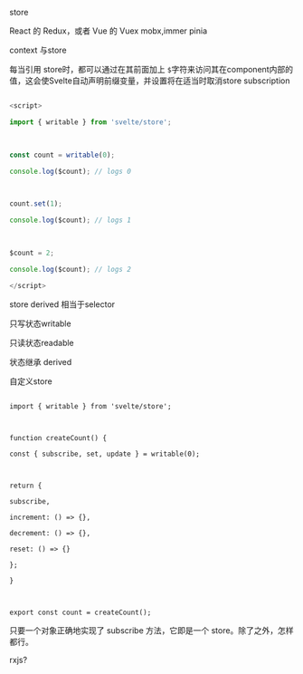 store

  

React 的 Redux，或者 Vue 的 Vuex mobx,immer pinia

  

context 与store

  
  

每当引用 store时，都可以通过在其前面加上 `$`字符来访问其在component内部的值，这会使Svelte自动声明前缀变量，并设置将在适当时取消store subscription

  

```javascript

<script>

import { writable } from 'svelte/store';

  

const count = writable(0);

console.log($count); // logs 0

  

count.set(1);

console.log($count); // logs 1

  

$count = 2;

console.log($count); // logs 2

</script>

```

  
  

store derived 相当于selector

  

只写状态writable

只读状态readable

状态继承 derived

  

自定义store

```

import { writable } from 'svelte/store';

  

function createCount() {

const { subscribe, set, update } = writable(0);

  

return {

subscribe,

increment: () => {},

decrement: () => {},

reset: () => {}

};

}

  

export const count = createCount();

```

只要一个对象正确地实现了 subscribe 方法，它即是一个 store。除了之外，怎样都行。

  

rxjs?